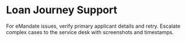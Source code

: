 # Loan Journey Support


For eMandate issues, verify primary applicant details and retry.
Escalate complex cases to the service desk with screenshots and timestamps.
